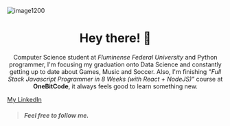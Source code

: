 ![image1200](https://user-images.githubusercontent.com/43455579/109074955-3d189700-76d7-11eb-8661-7f4a7d433833.jpeg)

<h1 align="center">Hey there! 🤘</h1>


<p align="center">Computer Science student at <i>Fluminense Federal University</i> and Python programmer, I'm focusing my graduation onto Data Science and constantly getting up to date about Games, Music and Soccer.
Also, I'm finishing <i>"Full Stack Javascript Programmer in 8 Weeks (with React + NodeJS)"</i> course at <strong>OneBitCode</strong>, it always feels good to learn something new.</p>

[My LinkedIn](https://www.linkedin.com/in/felipe-henrique-peixoto-neto-459735202/)
> ##### Feel free to follow me. 


<!--
**Felipeixotont/Felipeixotont** is a ✨ _special_ ✨ repository because its `README.md` (this file) appears on your GitHub profile.


- 🔭 I’m currently working on ...
- 🌱 I’m currently learning ...
- 👯 I’m looking to collaborate on ...
- 🤔 I’m looking for help with ...
- 💬 Ask me about ...
- 📫 How to reach me: ...
- 😄 Pronouns: ...
- ⚡ Fun fact: ...
-->
